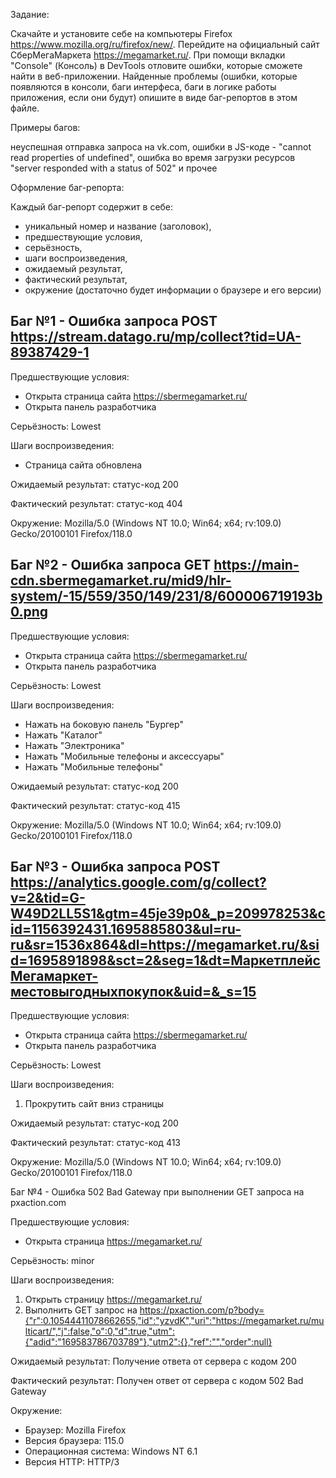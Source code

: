 Задание:

Скачайте и установите себе на компьютеры Firefox https://www.mozilla.org/ru/firefox/new/. Перейдите на официальный сайт СберМегаМаркета https://megamarket.ru/. При помощи вкладки "Console" (Консоль) в DevTools отловите ошибки, которые сможете найти в веб-приложении. Найденные проблемы (ошибки, которые появляются в консоли, баги интерфеса, баги в логике работы приложения, если они будут) опишите в виде баг-репортов в этом файле. 

Примеры багов:

неуспешная отправка запроса на vk.com, ошибки в JS-коде -
"cannot read properties of undefined", ошибка во время загрузки ресурсов "server responded with a status of 502" и прочее

Оформление баг-репорта:

Каждый баг-репорт содержит в себе: 
- уникальный номер и название (заголовок),
- предшествующие условия, 
- серьёзность, 
- шаги воспроизведения, 
- ожидаемый результат, 
- фактический результат, 
- окружение (достаточно будет информации о браузере и его версии)

## Баг №1 - Ошибка запроса POST https://stream.datago.ru/mp/collect?tid=UA-89387429-1 

Предшествующие условия:  

- Открыта страница сайта https://sbermegamarket.ru/     
- Открыта панель разработчика  

Серьёзность: Lowest   

Шаги воспроизведения: 

- Страница сайта обновлена 

Ожидаемый результат: статус-код 200  

Фактический результат: статус-код 404  

Окружение: Mozilla/5.0 (Windows NT 10.0; Win64; x64; rv:109.0) Gecko/20100101 Firefox/118.0  

## Баг №2 - Ошибка запроса GET https://main-cdn.sbermegamarket.ru/mid9/hlr-system/-15/559/350/149/231/8/600006719193b0.png  

Предшествующие условия:

- Открыта страница сайта https://sbermegamarket.ru/     
- Открыта панель разработчика   

Серьёзность:  Lowest

Шаги воспроизведения:   

- Нажать на боковую панель "Бургер"  
- Нажать "Каталог"  
- Нажать "Электроника"  
- Нажать "Мобильные телефоны и аксессуары"  
- Нажать "Мобильные телефоны"  

Ожидаемый результат: статус-код 200     

Фактический результат: статус-код 415  

Окружение: Mozilla/5.0 (Windows NT 10.0; Win64; x64; rv:109.0) Gecko/20100101 Firefox/118.0    

## Баг №3 - Ошибка запроса POST https://analytics.google.com/g/collect?v=2&tid=G-W49D2LL5S1&gtm=45je39p0&_p=209978253&cid=1156392431.1695885803&ul=ru-ru&sr=1536x864&dl=https://megamarket.ru/&sid=1695891898&sct=2&seg=1&dt=МаркетплейсМегамаркет-местовыгодныхпокупок&uid=&_s=15  

Предшествующие условия:    

- Открыта страница сайта https://sbermegamarket.ru/      
- Открыта панель разработчика 

Серьёзность: Lowest    

Шаги воспроизведения:   

1. Прокрутить сайт вниз страницы    

Ожидаемый результат: статус-код 200    

Фактический результат: статус-код 413  

Окружение: Mozilla/5.0 (Windows NT 10.0; Win64; x64; rv:109.0) Gecko/20100101 Firefox/118.0   

Баг №4 - Ошибка 502 Bad Gateway при выполнении GET запроса на pxaction.com

Предшествующие условия:

- Открыта страница https://megamarket.ru/

Серьёзность: minor

Шаги воспроизведения:

1. Открыть страницу https://megamarket.ru/
2. Выполнить GET запрос на https://pxaction.com/p?body={"r":0.10544411078662655,"id":"yzvdK","uri":"https://megamarket.ru/multicart/","j":false,"o":0,"d":true,"utm":{"adid":"169583786703789"},"utm2":{},"ref":"","order":null}

Ожидаемый результат: Получение ответа от сервера с кодом 200

Фактический результат: Получен ответ от сервера с кодом 502 Bad Gateway

Окружение: 

- Браузер: Mozilla Firefox
- Версия браузера: 115.0
- Операционная система: Windows NT 6.1
- Версия HTTP: HTTP/3